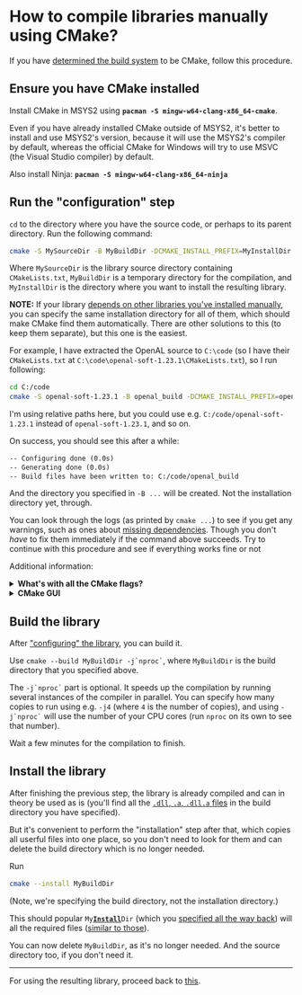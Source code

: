 # How to compile libraries manually using CMake?

If you have [determined the build system](/using_libraries_compiling_manually.md#determine-and-use-the-build-system) to be CMake, follow this procedure.

## Ensure you have CMake installed

Install CMake in MSYS2 using **`pacman -S mingw-w64-clang-x86_64-cmake`**.

Even if you have already installed CMake outside of MSYS2, it's better to install and use MSYS2's version, because it will use the MSYS2's compiler by default, whereas the official CMake for Windows will try to use MSVC (the Visual Studio compiler) by default.

Also install Ninja: **`pacman -S mingw-w64-clang-x86_64-ninja`**

## Run the "configuration" step

`cd` to the directory where you have the source code, or perhaps to its parent directory. Run the following command:

```sh
cmake -S MySourceDir -B MyBuildDir -DCMAKE_INSTALL_PREFIX=MyInstallDir -DCMAKE_BUILD_TYPE=Release -DBUILD_SHARED_LIBS=ON
```
Where `MySourceDir` is the library source directory containing `CMakeLists.txt`, `MyBuildDir` is a temporary directory for the compilation, and `MyInstallDir` is the directory where you want to install the resulting library.

**NOTE:** If your library [depends on other libraries you've installed manually](/using_libraries_compiling_manually.md#install-dependencies), you can specify the same installation directory for all of them, which should make CMake find them automatically. There are other solutions to this (to keep them separate), but this one is the easiest.

For example, I have extracted the OpenAL source to `C:\code` (so I have their `CMakeLists.txt` at `C:\code\openal-soft-1.23.1\CMakeLists.txt`), so I run following:
```sh
cd C:/code
cmake -S openal-soft-1.23.1 -B openal_build -DCMAKE_INSTALL_PREFIX=openal_install -DCMAKE_BUILD_TYPE=Release -DBUILD_SHARED_LIBS=ON
```
I'm using relative paths here, but you could use e.g. `C:/code/openal-soft-1.23.1` instead of `openal-soft-1.23.1`, and so on.

On success, you should see this after a while:
```
-- Configuring done (0.0s)
-- Generating done (0.0s)
-- Build files have been written to: C:/code/openal_build
```
And the directory you specified in `-B ...` will be created. Not the installation directory yet, through.

You can look through the logs (as printed by `cmake ...`) to see if you get any warnings, such as ones about [missing dependencies](/using_libraries_compiling_manually.md#install-dependencies). Though you don't *have* to fix them immediately if the command above succeeds. Try to continue with this procedure and see if everything works fine or not

Additional information:

<details><summary><b>What's with all the CMake flags?</b></summary>

The *minimal* usage of CMake is just `cmake -S ... -B ...` (and even `-S ...` can be omitted if it's the current directory). You'll also see people `cd`ing to the build directory and doing `cmake ..`, which is equivalent.

I've also thrown in a few more useful flags:

* `-DCMAKE_INSTALL_PREFIX=...` will install the resulting library to the specified directory. Not specifying this will make it default to `C:\msys64\clang64`, which isn't great, because libraries installed to that location can conflict with libraries installed via `pacman`. (This is a problem unique to MSYS2, because on Linux the default installation directory `/usr/local` is separate from everything else and is empty by default.)

   Another option is to not install anywhere, and manually copy the files (then you don't care about this flag), but this is stone age technology.

* `-DCMAKE_BUILD_TYPE=Release` will perform a release build (with optimization enabled, and with no debugging information). Change this if you want to.

* `-DBUILD_SHARED_LIBS=ON` will typically enable building [shared libraries](/using_libraries_pacman.md#step-2-make-sure-calling-functions-works), because some libraries don't enable this by default. This isn't strictly necessary.

</details>

<details><summary><b>CMake GUI</b></summary>

CMake has a GUI that you can use to view library's compilation settings. (Sadly the version of cmake-gui in `pacman` appears to be broken, you have to install it from the official CMake installer.)

[![cmake gui](/images/cmake_gui_openal.png)](/images/cmake_gui_openal.png)

If you find any interesting settings you want to change, delete the build directory and re-run the `cmake ...` command above with the extra `-D...=...` flags.

</details>

## Build the library

After ["configuring" the library](#run-the-configuration-step), you can build it.

Use `` cmake --build MyBuildDir -j`nproc` ``, where `MyBuildDir` is the build directory that you specified above.

The `` -j`nproc` `` part is optional. It speeds up the compilation by running several instances of the compiler in parallel. You can specify how many copies to run using e.g. `-j4` (where `4` is the number of copies), and using `` -j`nproc` `` will use the number of your CPU cores (run `nproc` on its own to see that number).

Wait a few minutes for the compilation to finish.

## Install the library

After finishing the previous step, the library is already compiled and can in theory be used as is (you'll find all the [`.dll`, `.a`, `.dll.a` files](/using_libraries_pacman.md#look-at-what-you-have-installed) in the build directory you have specified).

But it's convenient to perform the "installation" step after that, which copies all userful files into one place, so you don't need to look for them and can delete the build directory which is no longer needed.

Run
```sh
cmake --install MyBuildDir
```
(Note, we're specifying the build directory, not the installation directory.)

This should popular <code>My<u><b>Install</b></u>Dir</code> (which you [specified all the way back](#run-the-configuration-step)) will all the required files ([similar to those](/using_libraries_pacman.md#look-at-what-you-have-installed)).

You can now delete `MyBuildDir`, as it's no longer needed. And the source directory too, if you don't need it.

---

For using the resulting library, proceed back to [this](/using_libraries_compiling_manually.md#determine-the-compiler-flags).
